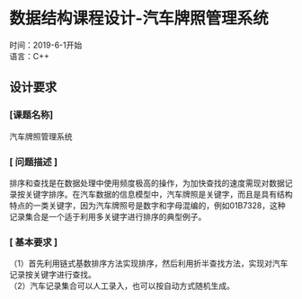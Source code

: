 # 数据结构课程设计-汽车牌照管理系统
时间：2019-6-1开始  
语言：C++  
## 设计要求
### [课题名称]
汽车牌照管理系统  
### [ 问题描述 ]  
排序和查找是在数据处理中使用频度极高的操作，为加快查找的速度需现对数据记录按关键字排序。在汽车数据的信息模型中，汽车牌照是关键字，而且是具有结构特点的一类关键字，因为汽车牌照号是数字和字母混编的，例如01B7328，这种记录集合是一个适于利用多关键字进行排序的典型例子。  
### [ 基本要求 ] 
（1）首先利用链式基数排序方法实现排序，然后利用折半查找方法，实现对汽车记录按关键字进行查找。  
（2）汽车记录集合可以人工录入，也可以按自动方式随机生成。

